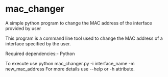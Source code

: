 # mac_changer
A simple python program to change the MAC address of the interface provided by user

This program is a command line tool used to change the MAC address of a interface specified by the user.

Required dependencies:- Python

To execute use python mac_changer.py -i interface_name -m new_mac_address
For more details use --help or -h attribute.
